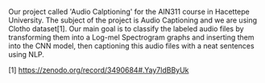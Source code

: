 Our project called 'Audio Calptioning' for the AIN311 course in Hacettepe University. 
The subject of the project is Audio Captioning and we are using Clotho dataset[1].
Our main goal is to classify the labeled audio files by transforming them into a Log-mel Spectrogram graphs and inserting them into the CNN model, 
then captioning this audio files with a neat sentences using NLP.

[1] https://zenodo.org/record/3490684#.Yay7ldBByUk
